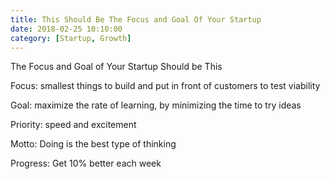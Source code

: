 ```yaml
---
title: This Should Be The Focus and Goal Of Your Startup
date: 2018-02-25 10:10:00
category: [Startup, Growth]
---
```


The Focus and Goal of Your Startup Should be This

Focus: smallest things to build and put in front of customers to test viability

Goal: maximize the rate of learning, by minimizing the time to try ideas

Priority: speed and excitement

Motto: Doing is the best type of thinking

Progress: Get 10% better each week
